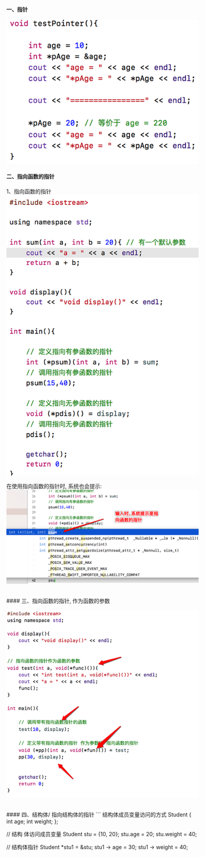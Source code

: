 #### 一、指针
![](/assets/Snip20190112_1.png)

#### 二、指向函数的指针
1、指向函数的指针
![](/assets/Snip20190111_1.png)

在使用指向函数的指针时, 系统也会提示:
![](/assets/Snip20190111_3.png)


<br>
#### 三、指向函数的指针, 作为函数的参数

![](/assets/Snip20190111_4.png)


<br>
#### 四、结构体/ 指向结构体的指针
```
结构体成员变量访问的方式
Student {
    int age;
    int weight;
};

// 结构 体访问成员变量
Student stu = {10, 20};
stu.age = 20;
stu.weight = 40;

// 结构体指针
Student *stu1 = &stu;
stu1 -> age = 30;
stu1 -> weight = 40;
```







